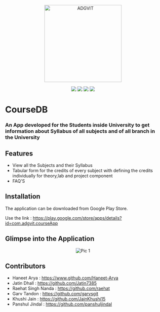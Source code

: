 <p align="center">
  <a href="https://adgvit.com" target="_blank" rel="noopener noreferrer">
    <img width="250" alt="ADGVIT" src="https://user-images.githubusercontent.com/76744982/170110267-04d208f3-b03d-425b-8dc2-6b8b6de9a462.png">
  </a>
</p> 
<p align="center">
  <img src="https://img.shields.io/badge/Android%20Studio-2020.3.1-green">
  <img src="https://img.shields.io/badge/Kotlin--yellow">
  <img src="https://img.shields.io/badge/XML-%20%20-yellow">
  <img src="https://img.shields.io/badge/Platform-Android-orange">
</p>

# CourseDB

### An App developed for the Students inside University to get information about Syllabus of all subjects and of all branch in the University
## Features
- View all the Subjects and their Syllabus
- Tabular form for the credits of every subject with defining the credits individually for theory,lab and project component
- FAQ'S

## Installation
The application can be downloaded from Google Play Store.

Use the link :
https://play.google.com/store/apps/details?id=com.adgvit.courseApp

## Glimpse into the Application

<p align="center">
<img src = "https://user-images.githubusercontent.com/76744982/170111311-92a57845-d8b5-41ec-b59d-1c9f5e0494ce.png" alt = "Pic 1" /> 
 
  
 </p>
 
 
## Contributors
- Haneet Arya : https://www.github.com/Haneet-Arya
- Jatin Dhall : https://github.com/Jatin7385
- Raehat Singh Nanda : https://github.com/raehat
- Garv Tandon : https://github.com/garvsgit
- Khushi Jain : https://github.com/JainKhushi15
- Panshul Jindal : https://github.com/panshuljindal


